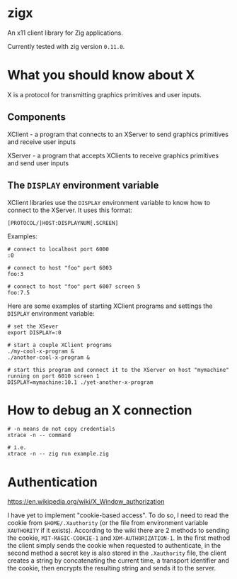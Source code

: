 # zigx

An x11 client library for Zig applications.

Currently tested with zig version `0.11.0`.

# What you should know about X

X is a protocol for transmitting graphics primitives and user inputs.

## Components

XClient - a program that connects to an XServer to send graphics primitives and receive user inputs

XServer - a program that accepts XClients to receive graphics primitives and send user inputs

## The `DISPLAY` environment variable

XClient libraries use the `DISPLAY` environment variable to know how to connect to the XServer.  It uses this format:

```
[PROTOCOL/]HOST:DISPLAYNUM[.SCREEN]
```

Examples:

```
# connect to localhost port 6000
:0

# connect to host "foo" port 6003
foo:3

# connect to host "foo" port 6007 screen 5
foo:7.5
```

Here are some examples of starting XClient programs and settings the `DISPLAY` environment variable:

```
# set the XSever
export DISPLAY=:0

# start a couple XClient programs
./my-cool-x-program &
./another-cool-x-program &

# start this program and connect it to the XServer on host "mymachine" running on port 6010 screen 1
DISPLAY=mymachine:10.1 ./yet-another-x-program
```

# How to debug an X connection

```
# -n means do not copy credentials
xtrace -n -- command

# i.e.
xtrace -n -- zig run example.zig
```

# Authentication

https://en.wikipedia.org/wiki/X_Window_authorization

I have yet to implement "cookie-based access".  To do so, I need to read the
cookie from `$HOME/.Xauthority` (or the file from environment variable
`XAUTHORITY` if it exists).  According to the wiki there are 2 methods
to sending the cookie, `MIT-MAGIC-COOKIE-1` and `XDM-AUTHORIZATION-1`.
In the first method the client simply sends the cookie when requested
to authenticate, in the second method a secret key is also stored in the
`.Xauthority` file, the client creates a string by concatenating the
current time, a transport identifier and the cookie, then encrypts
the resulting string and sends it to the server.
